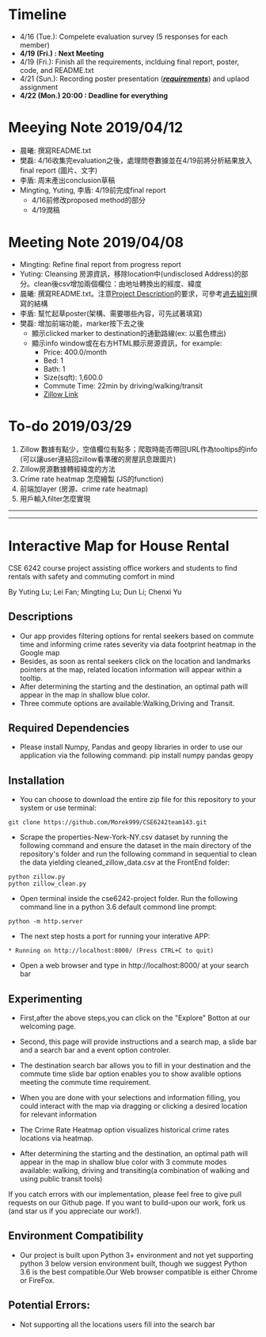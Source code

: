 # Timeline
-  4/16 (Tue.): Compelete evaluation survey (5 responses for each member) 
-  **4/19 (Fri.) : Next Meeting**
-  4/19 (Fri.): Finish all the requirements, inclduing final report, poster, code, and README.txt
-  4/21 (Sun.): Recording poster presentation ([**_requirements_**](https://docs.google.com/document/d/e/2PACX-1vTc_2yqk8QfK-SkdDPxJVJcM31kogiVFsZKOuJ2qHHnRn5aaA4r74u-gErMTsE8jGVoYeVB83MtjFTN/pub#h.l9wzpzeec46p)) and uplaod assignment
-  **4/22 (Mon.) 20:00 : Deadline for everything**

# Meeying Note 2019/04/12
- 晨曦: 撰寫README.txt
- 樊磊: 4/16收集完evaluation之後，處理問卷數據並在4/19前將分析結果放入final report (圖片、文字)
- 李盾: 周末產出conclusion草稿
- Mingting, Yuting, 李盾: 4/19前完成final report
  - 4/16前修改proposed method的部分
  - 4/19潤稿

# Meeting Note 2019/04/08
- Mingting: Refine final report from progress report
- Yuting: Cleansing 房源資訊，移除location中(undisclosed Address)的部分。clean後csv增加兩個欄位：由地址轉換出的經度、緯度
- 晨曦: 撰寫README.txt。注意[Project Description](https://docs.google.com/document/d/e/2PACX-1vTc_2yqk8QfK-SkdDPxJVJcM31kogiVFsZKOuJ2qHHnRn5aaA4r74u-gErMTsE8jGVoYeVB83MtjFTN/pub#h.9rebwbttjkfm)的要求，可參考[過去組別](https://github.com/Morek999/CSE6242team143/blob/master/Data%20Collection.md#reference-of-past-project)撰寫的結構
-  李盾: 幫忙起草poster(架構、需要哪些內容，可先試著填寫)
-  樊磊: 增加前端功能，marker按下去之後
    -  顯示clicked marker to destination的通勤路線(ex: 以藍色標出)
    -  顯示info window或在右方HTML顯示房源資訊，for example:
       -  Price: 400.0/month
       -  Bed: 1
       -  Bath: 1
       -  Size(sqft): 1,600.0
       -  Commute Time: 22min by driving/walking/transit
       -  [Zillow Link](https://www.zillow.com/homedetails/Main-St-Staten-Island-NY-10307/2088886871_zpid/)

# To-do 2019/03/29
1. Zillow 數據有點少，空值欄位有點多；爬取時能否帶回URL作為tooltips的info (可以讓user連結回zillow看準確的房屋訊息跟圖片) 
2. Zillow房源數據轉經緯度的方法
3. Crime rate heatmap 怎麼繪製 (JS的function)
4. 前端加layer (房源、crime rate heatmap)
5. 用戶輸入filter怎麼實現

---
---
# 	Interactive Map for House Rental

CSE 6242 course project assisting office workers and students to find rentals with safety and commuting comfort in mind

By Yuting Lu; Lei Fan; Mingting Lu; Dun Li; Chenxi Yu

## Descriptions
- Our app provides filtering options for rental seekers based on commute time and informing crime rates severity via data footprint heatmap in the Google map 
- Besides, as soon as rental seekers click on the location and landmarks pointers at the map, related location information will appear within a tooltip.
- After determining the starting and the destination, an optimal path will appear in the map in shallow blue color.
- Three commute options are available:Walking,Driving and Transit.


## Required Dependencies

- Please install Numpy, Pandas and geopy libraries in order to use our application via the following command:
pip install numpy pandas geopy

## Installation

- You can choose to download the entire zip file for this repository to your system or use terminal:

```
git clone https://github.com/Morek999/CSE6242team143.git
```

- Scrape the properties-New-York-NY.csv dataset by running the following command and ensure the dataset in the main directory of the repository's folder and run the following command in sequential to clean the data yielding cleaned_zillow_data.csv at the FrontEnd folder:
```
python zillow.py
python zillow_clean.py
```

- Open terminal inside the cse6242-project folder. Run the following command line in a python 3.6 default commond line prompt:
```
python -m http.server
```
- The next step hosts a port for running your interative APP:
```
* Running on http://localhost:8000/ (Press CTRL+C to quit)
```
- Open a web browser and type in http://localhost:8000/ at your search bar

## Experimenting

- First,after the above steps,you can click on the "Explore" Botton at our welcoming page.

- Second, this page will provide instructions and a search map, a slide bar and a search bar and a event option controler.

- The destination search bar allows you to fill in your destination and the commute time slide bar option enables you to show avalible options meeting the commute time requirement.

- When you are done with your selections and information filling, you could interact with the map via dragging or clicking a desired location for relevant information

- The Crime Rate Heatmap option visualizes historical crime rates locations via heatmap.

- After determining the starting and the destination, an optimal path will appear in the map in shallow blue color with 3 commute modes available: walking, driving and transiting(a combination of walking and using public transit tools)

If you catch errors with our implementation, please feel free to give pull requests on our Github page. If you want to build-upon our work, fork us (and star us if you appreciate our work!).

## Environment Compatibility

- Our project is built upon Python 3+ environment and not yet supporting python 3 below version environment built, though we suggest Python 3.6 is the best compatible.Our Web browser compatible is either Chrome or FireFox.
## Potential Errors:
- Not supporting all the locations users fill into the search bar
